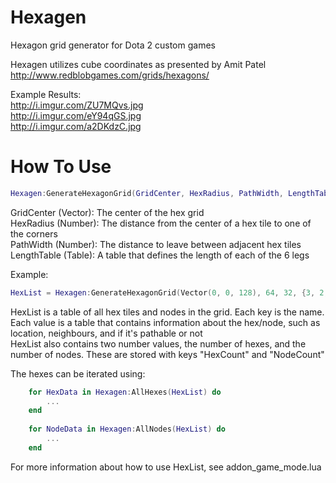 # Hexagen
Hexagon grid generator for Dota 2 custom games

Hexagen utilizes cube coordinates as presented by Amit Patel  
http://www.redblobgames.com/grids/hexagons/

Example Results:  
http://i.imgur.com/ZU7MQvs.jpg  
http://i.imgur.com/eY94qGS.jpg  
http://i.imgur.com/a2DKdzC.jpg

# How To Use
```lua
Hexagen:GenerateHexagonGrid(GridCenter, HexRadius, PathWidth, LengthTable)
```
GridCenter  (Vector): The center of the hex grid  
HexRadius  (Number): The distance from the center of a hex tile to one of the corners  
PathWidth  (Number): The distance to leave between adjacent hex tiles  
LengthTable (Table): A table that defines the length of each of the 6 legs

Example:  
```lua
HexList = Hexagen:GenerateHexagonGrid(Vector(0, 0, 128), 64, 32, {3, 2, 2, 3, 2, 2}))
```

HexList is a table of all hex tiles and nodes in the grid. Each key is the name. Each value is a table that contains information about the hex/node, such as location, neighbours, and if it's pathable or not  
HexList also contains two number values, the number of hexes, and the number of nodes. These are stored with keys "HexCount" and "NodeCount"

The hexes can be iterated using:
```lua
    for HexData in Hexagen:AllHexes(HexList) do
		...
	end
	
    for NodeData in Hexagen:AllNodes(HexList) do
		...
	end
```

For more information about how to use HexList, see addon_game_mode.lua
